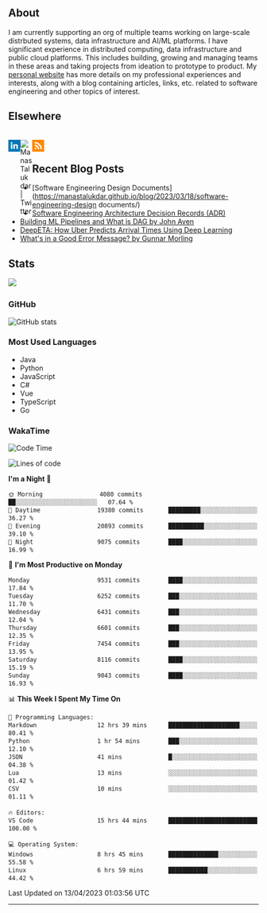 ## About

I am currently supporting an org of multiple teams working on large-scale distrbuted systems, data infrastructure and AI/ML platforms. I have significant experience in distributed computing, data infrastructure and public cloud platforms. This includes building, growing and managing teams in these areas and taking projects from ideation to prototype to product. My [personal website](https://manastalukdar.github.io/) has more details on my professional experiences and interests, along with a blog containing articles, links, etc. related to software engineering and other topics of interest.

## Elsewhere

</br>

<a href="https://www.linkedin.com/in/manastalukdar" target="_blank">
  <img align="left" alt="Manas Talukdar | Linkedin" width="24px" src="https://raw.githubusercontent.com/edent/SuperTinyIcons/master/images/svg/linkedin.svg" />
</a>
<a href="https://www.twitter.com/manastalukdar" target="_blank">
  <img align="left" alt="Manas Talukdar | Twitter" width="24px" src="https://github.com/TheDudeThatCode/TheDudeThatCode/blob/master/Assets/Twitter.svg" />
</a>
<a href="https://manastalukdar.github.io/" target="_blank">
  <img align="left" alt="Manas Talukdar | Website" width="24px" src="https://github.com/edent/SuperTinyIcons/blob/master/images/svg/rss.svg" />
</a>

</br>

## Recent Blog Posts

<!-- BLOG:START -->
- [Software Engineering Design Documents](https://manastalukdar.github.io/blog/2023/03/18/software-engineering-design documents/)
- [Software Engineering Architecture Decision Records &lpar;ADR&rpar;](https://manastalukdar.github.io/blog/2023/03/18/software-engineering-architecture-decision-records/)
- [Building ML Pipelines and What is DAG by John Aven](https://manastalukdar.github.io/blog/2022/03/21/building-ml-pipelines-dag/)
- [DeepETA: How Uber Predicts Arrival Times Using Deep Learning](https://manastalukdar.github.io/blog/2022/03/21/deepeta-uber-predicts-arrival-times-deep-learning/)
- [What&#39;s in a Good Error Message? by Gunnar Morling](https://manastalukdar.github.io/blog/2022/02/11/good-error-message-gunnar-morling/)
<!-- BLOG:END -->

## Stats

![](https://komarev.com/ghpvc/?username=manastalukdar)

### GitHub

![GitHub stats](https://github-readme-stats.vercel.app/api?username=manastalukdar&show_icons=true&hide_border=true&hide_rank=true&hide_title=true&icon_color=79ff97&text_color=cecac3&bg_color=4d4b4b)

### Most Used Languages

- Java
- Python
- JavaScript
- C#
- Vue
- TypeScript
- Go

<!--
![Top Langs](https://github-readme-stats.vercel.app/api/top-langs/?username=manastalukdar&layout=compact&hide_border=true&hide_title=true&icon_color=79ff97&text_color=cecac3&bg_color=4d4b4b)
-->

### WakaTime

<!--START_SECTION:waka-->
![Code Time](http://img.shields.io/badge/Code%20Time-3%2C524%20hrs%2011%20mins-blue)

![Lines of code](https://img.shields.io/badge/From%20Hello%20World%20I%27ve%20Written-18.2%20million%20lines%20of%20code-blue)

**I'm a Night 🦉** 

```text
🌞 Morning                4080 commits        ██░░░░░░░░░░░░░░░░░░░░░░░   07.64 % 
🌆 Daytime                19380 commits       █████████░░░░░░░░░░░░░░░░   36.27 % 
🌃 Evening                20893 commits       ██████████░░░░░░░░░░░░░░░   39.10 % 
🌙 Night                  9075 commits        ████░░░░░░░░░░░░░░░░░░░░░   16.99 % 
```
📅 **I'm Most Productive on Monday** 

```text
Monday                   9531 commits        ████░░░░░░░░░░░░░░░░░░░░░   17.84 % 
Tuesday                  6252 commits        ███░░░░░░░░░░░░░░░░░░░░░░   11.70 % 
Wednesday                6431 commits        ███░░░░░░░░░░░░░░░░░░░░░░   12.04 % 
Thursday                 6601 commits        ███░░░░░░░░░░░░░░░░░░░░░░   12.35 % 
Friday                   7454 commits        ███░░░░░░░░░░░░░░░░░░░░░░   13.95 % 
Saturday                 8116 commits        ████░░░░░░░░░░░░░░░░░░░░░   15.19 % 
Sunday                   9043 commits        ████░░░░░░░░░░░░░░░░░░░░░   16.93 % 
```


📊 **This Week I Spent My Time On** 

```text
💬 Programming Languages: 
Markdown                 12 hrs 39 mins      ████████████████████░░░░░   80.41 % 
Python                   1 hr 54 mins        ███░░░░░░░░░░░░░░░░░░░░░░   12.10 % 
JSON                     41 mins             █░░░░░░░░░░░░░░░░░░░░░░░░   04.38 % 
Lua                      13 mins             ░░░░░░░░░░░░░░░░░░░░░░░░░   01.42 % 
CSV                      10 mins             ░░░░░░░░░░░░░░░░░░░░░░░░░   01.11 % 

🔥 Editors: 
VS Code                  15 hrs 44 mins      █████████████████████████   100.00 % 

💻 Operating System: 
Windows                  8 hrs 45 mins       ██████████████░░░░░░░░░░░   55.58 % 
Linux                    6 hrs 59 mins       ███████████░░░░░░░░░░░░░░   44.42 % 
```


 Last Updated on 13/04/2023 01:03:56 UTC
<!--END_SECTION:waka-->

---

<!--

**manastalukdar/manastalukdar** is a ✨ _special_ ✨ repository because its `README.md` (this file) appears on your GitHub profile.

Here are some ideas to get you started:

- 🔭 I’m currently working on ...
- 🌱 I’m currently learning ...
- 👯 I’m looking to collaborate on ...
- 🤔 I’m looking for help with ...
- 💬 Ask me about ...
- 📫 How to reach me: ...
- 😄 Pronouns: ...
- ⚡ Fun fact: ...
-->
